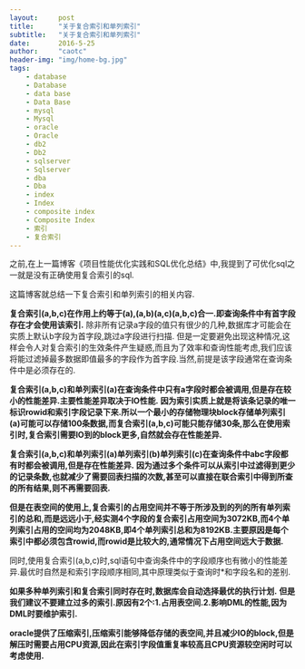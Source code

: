 ```yaml
---
layout:     post
title:      "关于复合索引和单列索引"
subtitle:   "关于复合索引和单列索引"
date:       2016-5-25
author:     "caotc"
header-img: "img/home-bg.jpg"
tags:
    - database
    - Database
    - data base
    - Data Base
    - mysql
    - Mysql
    - oracle
    - Oracle
    - db2
    - Db2
    - sqlserver
    - Sqlserver
    - dba
    - Dba
    - index
    - Index
    - composite index
    - Composite Index
    - 索引
    - 复合索引
---
```


之前,在上一篇博客《项目性能优化实践和SQL优化总结》中,我提到了可优化sql之一就是没有正确使用复合索引的sql.

这篇博客就总结一下复合索引和单列索引的相关内容.

**复合索引(a,b,c)在作用上约等于(a),(a,b)(a,c)(a,b,c)合一.即查询条件中有首字段存在才会使用该索引.**
除非所有记录a字段的值只有很少的几种,数据库才可能会在实质上默认b字段为首字段,跳过a字段进行扫描.
但是一定要避免出现这种情况,这样会令人对复合索引的生效条件产生疑惑,而且为了效率和查询性能考虑,我们应该将能过滤掉最多数据即值最多的字段作为首字段.当然,前提是该字段通常在查询条件中是必须存在的.

**复合索引(a,b,c)和单列索引(a)在查询条件中只有a字段时都会被调用,但是存在较小的性能差异.主要性能差异取决于IO性能.**
**因为索引实质上就是将该条记录的唯一标识rowid和索引字段记录下来.所以一个最小的存储物理块block存储单列索引(a)可能可以存储100条数据,而复合索引(a,b,c)可能只能存储30条,那么在使用索引时,复合索引需要IO到的block更多,自然就会存在性能差异.**

**复合索引(a,b,c)和单列索引(a)单列索引(b)单列索引(c)在查询条件中abc字段都有时都会被调用,但是存在性能差异.**
**因为通过多个条件可以从索引中过滤得到更少的记录条数,也就减少了需要回表扫描的次数,甚至可以直接在联合索引中得到所查的所有结果,则不再需要回表.**

**但是在表空间的使用上,复合索引的占用空间并不等于所涉及到的列的所有单列索引的总和,而是远远小于,经实测4个字段的复合索引占用空间为3072KB,而4个单列索引占用的空间均为2048KB,即4个单列索引总和为8192KB.主要原因是每个索引中都必须包含rowid,而rowid是比较大的,通常情况下占用空间远大于数据.**

同时,使用复合索引(a,b,c)时,sql语句中查询条件中的字段顺序也有微小的性能差异.最优时自然是和索引字段顺序相同,其中原理类似于查询时*和字段名和的差别.

**如果多种单列索引和复合索引同时存在时,数据库会自动选择最优的执行计划.**
**但是我们建议不要建立过多的索引.原因有2个:1.占用表空间.2.影响DML的性能,因为DML时要维护索引.**

**oracle提供了压缩索引,压缩索引能够降低存储的表空间,并且减少IO的block,但是解压时需要占用CPU资源,因此在索引字段值重复率较高且CPU资源较空闲时可以考虑使用.**